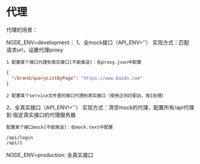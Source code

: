 # 代理

代理的场景：

NODE_ENV=development：
  1、全mock接口（API_ENV=''）
    实现方式：匹配请求url，设置代理proxy
    
    1 配置某个接口代理到真实接口[不能推送]：在proxy.json中配置
```json
{
  "/brand/queryListByPage": "https://www.baidu.com"
}
```
    2 配置某个service文件里的接口代理到真实接口（使用正则匹配出，按1处理）

  2、全真实接口（API_ENV!=''）
    实现方式：清空mock的代理，配置所有/api代理到 指定真实接口的代理服务器
    
    配置某个接口mock[不能推送]：在mock.text中配置
    
```txt
/api/login
/api/1
```
    
NODE_ENV=production:
  全真实接口  
